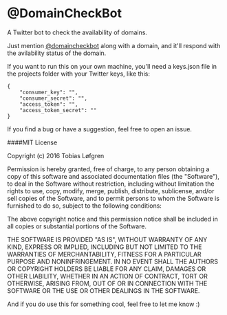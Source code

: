 # @DomainCheckBot
A Twitter bot to check the availability of domains.

Just mention [@domaincheckbot](https://twitter.com/domaincheckbot) along with a domain, and it'll respond with the avilability status of the domain.

If you want to run this on your own machine, you'll need a keys.json file in the projects folder with your Twitter keys, like this:
```
{
    "consumer_key": "",
    "consumer_secret": "",
    "access_token": "",
    "access_token_secret": ""
}
```

If you find a bug or have a suggestion, feel free to open an issue.

####MIT License

Copyright (c) 2016 Tobias Løfgren

Permission is hereby granted, free of charge, to any person obtaining a copy
of this software and associated documentation files (the "Software"), to deal
in the Software without restriction, including without limitation the rights
to use, copy, modify, merge, publish, distribute, sublicense, and/or sell
copies of the Software, and to permit persons to whom the Software is
furnished to do so, subject to the following conditions:

The above copyright notice and this permission notice shall be included in all
copies or substantial portions of the Software.

THE SOFTWARE IS PROVIDED "AS IS", WITHOUT WARRANTY OF ANY KIND, EXPRESS OR
IMPLIED, INCLUDING BUT NOT LIMITED TO THE WARRANTIES OF MERCHANTABILITY,
FITNESS FOR A PARTICULAR PURPOSE AND NONINFRINGEMENT. IN NO EVENT SHALL THE
AUTHORS OR COPYRIGHT HOLDERS BE LIABLE FOR ANY CLAIM, DAMAGES OR OTHER
LIABILITY, WHETHER IN AN ACTION OF CONTRACT, TORT OR OTHERWISE, ARISING FROM,
OUT OF OR IN CONNECTION WITH THE SOFTWARE OR THE USE OR OTHER DEALINGS IN THE
SOFTWARE.

And if you do use this for something cool, feel free to let me know :)
